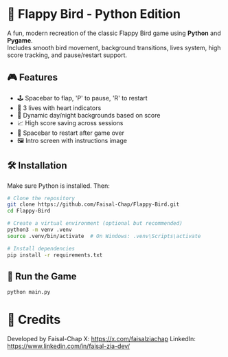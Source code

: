 # 🐤 Flappy Bird - Python Edition

A fun, modern recreation of the classic Flappy Bird game using **Python** and **Pygame**.  
Includes smooth bird movement, background transitions, lives system, high score tracking, and pause/restart support.

## 🎮 Features

- 🕹️ Spacebar to flap, 'P' to pause, 'R' to restart
- 💖 3 lives with heart indicators
- 🌙 Dynamic day/night backgrounds based on score
- 📈 High score saving across sessions
- 🔁 Spacebar to restart after game over
- 🖼️ Intro screen with instructions image

## 🛠️ Installation

Make sure Python is installed. Then:

```bash
# Clone the repository
git clone https://github.com/Faisal-Chap/Flappy-Bird.git
cd Flappy-Bird

# Create a virtual environment (optional but recommended)
python3 -m venv .venv
source .venv/bin/activate  # On Windows: .venv\Scripts\activate

# Install dependencies
pip install -r requirements.txt
```

## 🚀 Run the Game

```bash
python main.py
```

# 🙌 Credits

Developed by Faisal-Chap
X: https://x.com/faisalziachap
LinkedIn: https://www.linkedin.com/in/faisal-zia-dev/
